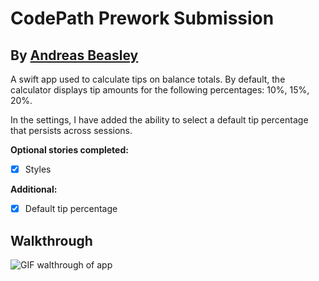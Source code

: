 # CodePath Prework Submission

## By [Andreas Beasley](https://github.com/sapiobeasley)

A swift app used to calculate tips on balance totals. By default, the
calculator displays tip amounts for the following percentages: 10%, 15%, 20%.

In the settings, I have added the ability to select a default tip percentage
that persists across sessions.

**Optional stories completed:**
- [x] Styles

**Additional:**
- [x] Default tip percentage

## Walkthrough

![GIF walthrough of app](http://i.imgur.com/AHKnMOx.gif)
